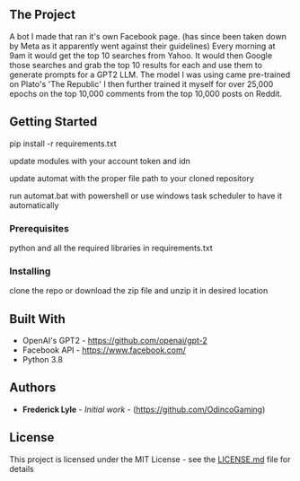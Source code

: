 ## The Project

A bot I made that ran it's own Facebook page. (has since been taken down by Meta as it apparently went against their guidelines) 
Every morning at 9am it would get the top 10 searches from Yahoo. 
It would then Google those searches and grab the top 10 results for each and use them to generate prompts for a GPT2 LLM. 
The model I was using came pre-trained on Plato's 'The Republic'
I then further trained it myself for over 25,000 epochs on the top 10,000 comments from the top 10,000 posts on Reddit.


## Getting Started

pip install -r requirements.txt

update modules with your account token and idn

update automat with the proper file path to your cloned repository

run automat.bat with powershell or use windows task scheduler to have it automatically

### Prerequisites

python and all the required libraries in requirements.txt

### Installing

clone the repo or download the zip file and unzip it in desired location


## Built With

* OpenAI's GPT2 - https://github.com/openai/gpt-2
* Facebook API - https://www.facebook.com/
* Python 3.8


## Authors

* **Frederick Lyle** - *Initial work* - (https://github.com/OdincoGaming)

## License

This project is licensed under the MIT License - see the [LICENSE.md](LICENSE.md) file for details
